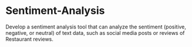 # Sentiment-Analysis

Develop a sentiment analysis tool that can analyze the sentiment (positive, negative, or neutral) of text data, such as social media posts or reviews of Restaurant reviews.
